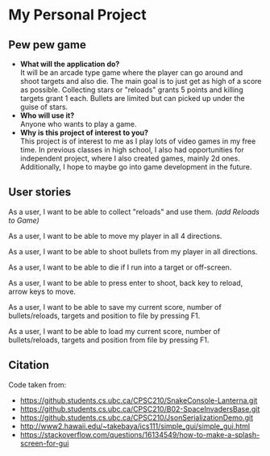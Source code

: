 # My Personal Project

## Pew pew game


- **What will the application do?**  
It will be an arcade type  game where the player 
can go around and shoot targets and also die. The main goal is to just get as high
of a score as possible. Collecting stars or "reloads" grants 5 points and killing
targets grant 1 each. Bullets are limited but can picked up under the guise of stars.
- **Who will use it?**
  <br> Anyone who wants to play a game.
- **Why is this project of interest to you?**
  <br>This project is of interest to me as I play lots of video games
in my free time. In previous classes in high school, I also had opportunities
for independent project, where I also created games, mainly 2d ones. 
Additionally, I hope to maybe go into game development
in the future.

## User stories

As a user, I want to be able to collect "reloads" and use them.
_(add Reloads to Game)_

As a user, I want to be able to move my player in all 4 directions.

As a user, I want to be able to shoot bullets from my player in all directions.

As a user, I want to be able to die if I run into a target or off-screen.

As a user, I want to be able to press enter to shoot, back key to reload, arrow keys to move.

As a user, I want to be able to save my current score, number of bullets/reloads, targets and position to file by pressing F1. 

As a user, I want to be able to load my current score, number of bullets/reloads, targets and position from file by pressing F1.

## Citation

Code taken from:
- https://github.students.cs.ubc.ca/CPSC210/SnakeConsole-Lanterna.git
- https://github.students.cs.ubc.ca/CPSC210/B02-SpaceInvadersBase.git
- https://github.students.cs.ubc.ca/CPSC210/JsonSerializationDemo.git
- http://www2.hawaii.edu/~takebaya/ics111/simple_gui/simple_gui.html
- https://stackoverflow.com/questions/16134549/how-to-make-a-splash-screen-for-gui